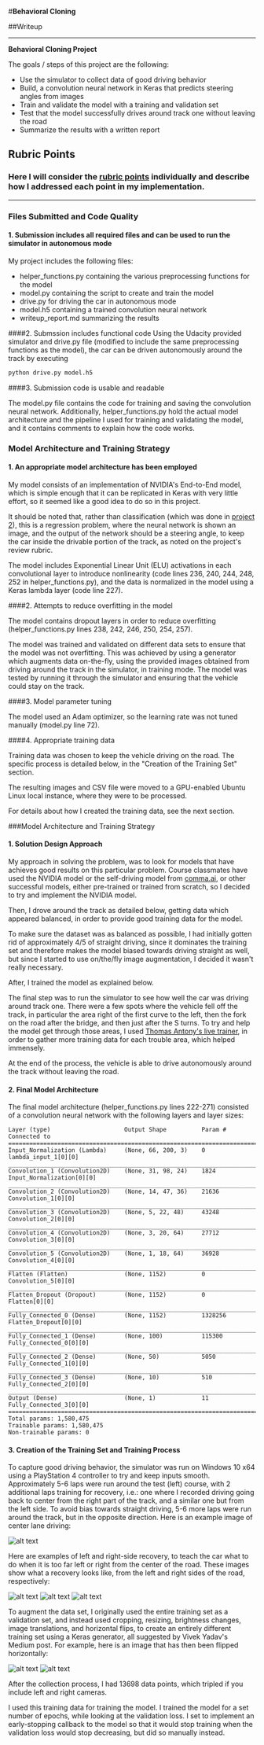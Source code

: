 #**Behavioral Cloning** 

##Writeup

---

**Behavioral Cloning Project**

The goals / steps of this project are the following:
* Use the simulator to collect data of good driving behavior
* Build, a convolution neural network in Keras that predicts steering angles from images
* Train and validate the model with a training and validation set
* Test that the model successfully drives around track one without leaving the road
* Summarize the results with a written report


[//]: # (Image References)

[image1]: ./examples/placeholder.png "Model Visualization"
[image2]: ./examples/placeholder.png "Grayscaling"
[image3]: ./examples/placeholder_small.png "Recovery Image"
[image4]: ./examples/placeholder_small.png "Recovery Image"
[image5]: ./examples/placeholder_small.png "Recovery Image"
[image6]: ./examples/placeholder_small.png "Normal Image"
[image7]: ./examples/placeholder_small.png "Flipped Image"

## Rubric Points
### Here I will consider the [rubric points](https://review.udacity.com/#!/rubrics/432/view) individually and describe how I addressed each point in my implementation.  

---
### Files Submitted and Code Quality

#### 1. Submission includes all required files and can be used to run the simulator in autonomous mode

My project includes the following files:
* helper_functions.py containing the various preprocessing functions for the model
* model.py containing the script to create and train the model
* drive.py for driving the car in autonomous mode
* model.h5 containing a trained convolution neural network 
* writeup_report.md summarizing the results

####2. Submssion includes functional code
Using the Udacity provided simulator and drive.py file (modified to include the same preprocessing functions as the model), the car can be driven autonomously around the track by executing 
```sh
python drive.py model.h5
```

####3. Submission code is usable and readable

The model.py file contains the code for training and saving the convolution neural network. Additionally, helper_functions.py hold the actual model architecture and the pipeline I used for training and validating the model, and it contains comments to explain how the code works.

### Model Architecture and Training Strategy

#### 1. An appropriate model architecture has been employed

My model consists of an implementation of NVIDIA's End-to-End model, which is simple enough that it can be replicated in Keras with very little effort, so it seemed like a good idea to do so in this project.

It should be noted that, rather than classification (which was done in [project 2](https://github.com/kenshin23/CarND-Traffic-Sign-Classifier-Project)), this is a regression problem, where the neural network is shown an image, and the output of the network should be a steering angle, to keep the car inside the drivable portion of the track, as noted on the project's review rubric.

The model includes Exponential Linear Unit (ELU) activations in each convolutional layer to introduce nonlinearity (code lines 236, 240, 244, 248, 252 in helper_functions.py), and the data is normalized in the model using a Keras lambda layer (code line 227). 

####2. Attempts to reduce overfitting in the model

The model contains dropout layers in order to reduce overfitting (helper_functions.py lines 238, 242, 246, 250, 254, 257). 

The model was trained and validated on different data sets to ensure that the model was not overfitting. This was achieved by using a generator which augments data on-the-fly, using the provided images obtained from driving around the track in the simulator, in training mode. The model was tested by running it through the simulator and ensuring that the vehicle could stay on the track.

####3. Model parameter tuning

The model used an Adam optimizer, so the learning rate was not tuned manually (model.py line 72).

####4. Appropriate training data

Training data was chosen to keep the vehicle driving on the road. The specific process is detailed below, in the "Creation of the Training Set" section.

The resulting images and CSV file were moved to a GPU-enabled Ubuntu Linux local instance, where they were to be processed.

For details about how I created the training data, see the next section. 

###Model Architecture and Training Strategy

#### 1. Solution Design Approach

My approach in solving the problem, was to look for models that have achieves good results on this particular problem. Course classmates have used the NVIDIA model or the self-driving model from [comma.ai](https://github.com/commaai/research/blob/master/train_steering_model.py), or other successful models, either pre-trained or trained from scratch, so I decided to try and implement the NVIDIA model.

Then, I drove around the track as detailed below, getting data which appeared balanced, in order to provide good training data for the model.

To make sure the dataset was as balanced as possible, I had initially gotten rid of approximately 4/5 of straight driving, since it dominates the training set and therefore makes the model biased towards driving straight as well, but since I started to use on/the/fly image augmentation, I decided it wasn't really necessary.

After, I trained the model as explained below.

The final step was to run the simulator to see how well the car was driving around track one. There were a few spots where the vehicle fell off the track, in particular the area right of the first curve to the left, then the fork on the road after the bridge, and then just after the S turns. To try and help the model get through those areas, I used [Thomas Antony's live trainer](https://github.com/thomasantony/sdc-live-trainer),  in order to gather more training data for each trouble area, which helped immensely.

At the end of the process, the vehicle is able to drive autonomously around the track without leaving the road.

#### 2. Final Model Architecture

The final model architecture (helper_functions.py lines 222-271) consisted of a convolution neural network with the following layers and layer sizes:

```____________________________________________________________________________________________________
Layer (type)                     Output Shape          Param #     Connected to                     
====================================================================================================
Input_Normalization (Lambda)     (None, 66, 200, 3)    0           lambda_input_1[0][0]             
____________________________________________________________________________________________________
Convolution_1 (Convolution2D)    (None, 31, 98, 24)    1824        Input_Normalization[0][0]        
____________________________________________________________________________________________________
Convolution_2 (Convolution2D)    (None, 14, 47, 36)    21636       Convolution_1[0][0]              
____________________________________________________________________________________________________
Convolution_3 (Convolution2D)    (None, 5, 22, 48)     43248       Convolution_2[0][0]              
____________________________________________________________________________________________________
Convolution_4 (Convolution2D)    (None, 3, 20, 64)     27712       Convolution_3[0][0]              
____________________________________________________________________________________________________
Convolution_5 (Convolution2D)    (None, 1, 18, 64)     36928       Convolution_4[0][0]              
____________________________________________________________________________________________________
Flatten (Flatten)                (None, 1152)          0           Convolution_5[0][0]              
____________________________________________________________________________________________________
Flatten_Dropout (Dropout)        (None, 1152)          0           Flatten[0][0]                    
____________________________________________________________________________________________________
Fully_Connected_0 (Dense)        (None, 1152)          1328256     Flatten_Dropout[0][0]            
____________________________________________________________________________________________________
Fully_Connected_1 (Dense)        (None, 100)           115300      Fully_Connected_0[0][0]          
____________________________________________________________________________________________________
Fully_Connected_2 (Dense)        (None, 50)            5050        Fully_Connected_1[0][0]          
____________________________________________________________________________________________________
Fully_Connected_3 (Dense)        (None, 10)            510         Fully_Connected_2[0][0]          
____________________________________________________________________________________________________
Output (Dense)                   (None, 1)             11          Fully_Connected_3[0][0]          
====================================================================================================
Total params: 1,580,475
Trainable params: 1,580,475
Non-trainable params: 0
```

#### 3. Creation of the Training Set and Training Process

To capture good driving behavior, the simulator was run on Windows 10 x64 using a PlayStation 4 controller to try and keep inputs smooth. Approximately 5-6 laps were run around the test (left) course, with 2 additional laps training for recovery, i.e.: one where I recorded driving going back to center from the right part of the track, and a similar one but from the left side. To avoid bias towards straight driving, 5-6 more laps were run around the track, but in the opposite direction. Here is an example image of center lane driving:

![alt text][image2]

Here are examples of left and right-side recovery, to teach the car what to do when it is too far left or right from the center of the road. These images show what a recovery looks like, from the left and right sides of the road, respectively:

![alt text][image3]
![alt text][image4]
![alt text][image5]

To augment the data set, I originally used the entire training set as a validation set, and instead used cropping, resizing, brightness changes, image translations, and horizontal flips, to create an entirely different training set using a Keras generator, all suggested by Vivek Yadav's Medium post. For example, here is an image that has then been flipped horizontally:

![alt text][image6]
![alt text][image7]

After the collection process, I had 13698 data points, which tripled if you include left and right cameras.

I used this training data for training the model. I trained the model for a set number of epochs, while looking at the validation loss. I set to implement an early-stopping callback to the model so that it would stop training when the validation loss would stop decreasing, but did so manually instead. 

